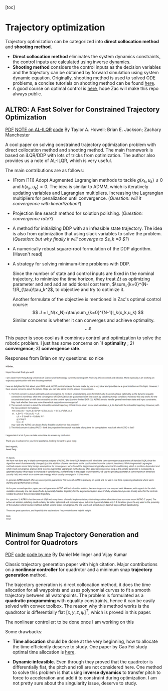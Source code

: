 [toc]

# Trajectory optimization

Trajectory optimization can be categorized into **direct collocation method** and **shooting method**.

* **Direct collocation method** eliminates the system dynamics constraints, the control inputs are calculated using inverse dynamics.
* **Shooting method** considers the control inputs as the decision variables and the trajectory can be obtained by forward simulation using system dynamic equation. Originally, shooting method is used to solved ODE problems, a concise tutorials on shooting method can be found [here](https://www.youtube.com/watch?v=ZMgikZ-lcS8). 
* A good course on optimal control is [here](https://github.com/Optimal-Control-16-745),  hope Zac will make this repo always public.



## ALTRO: A Fast Solver for Constrained Trajectory Optimization

[PDF](https://ieeexplore.ieee.org/document/8967788)    [NOTE on AL-ILQR](https://bjack205.github.io/papers/AL_iLQR_Tutorial.pdf)   [code]()             By Taylor A. Howell; Brian E. Jackson; Zachary Manchester

A cool paper on solving constrained trajectory optimization problem with direct collocation method and shooting method. The main framework is based on iLQR/DDP with lots of tricks from optimization. The author also provides us a note of AL-ILQR, which is very useful.

The main contributions are as follows:

* (From [11]) Adopt Augmented Lagrangian methods to tackle $g(x_k,u_k)\leq 0$ and $h(x_k,u_k)=0$. The idea is similar to ADMM, which is iteratively updating variables and  Lagrangian multipliers. Increasing the Lagrangian multipliers for penalization until convergence. (*Question: will it convergence with linearlization?*)

* Projection line search method for solution polishing. (*Question:  convergence rate?*)

* A method for initializing DDP with an infeasible state trajectory. The idea is also from optimization that using slack variables to solve the problem. (*Question: but why finally it will converge to $s_k =0 $?*) 

* A numerically robust square-root formulation of the DDP algorithm. (Haven't read)

* A strategy for solving minimum-time problems with DDP. 

  Since the number of state and control inputs are fixed in the nominal trajectory, to minimize the time horizon, they treat $\Delta t$ as optimizing parameter and and add an additional cost term, $\sum_{k=0}^{N-1}R_{\tau}\tau_k^2$, to objective and try to optimize it.

  Another formulate of the objective is mentioned in Zac's optimal control course:
  $$
  J = l_N(x_N)+\tau\sum_{k=0}^{N-1}l_k(x_k,u_k)
  $$
  Similar concerns is whether it can converges and achieve optimality.
  $$
  \dots s
  $$
  

This paper is sooo cool as it combines control and optimization to solve the robotic problem. I just has some concerns on 1) **optimality** ; 2) **convergence**; 3) **convergence rate**. 

Responses from Brian on my questions: so nice 

![ALTRO_questions](img/ALTRO_question.png)

![Responses_Brian](img/ALTRO_responses_brian.png)



## Minimum Snap Trajectory Generation and Control for Quadrotors
[PDF](https://ieeexplore.ieee.org/stamp/stamp.jsp?tp=&arnumber=5980409)    [code]()    [code by me](https://github.com/Garyandtang/ELEC5660-2021/tree/main/project1/proj1phase2)                                                By Daniel Mellinger and Vijay Kumar  

Classic trajectory generation paper with high citation. Major contributions on a **nonlinear controller** for quadrotor and a minimum snap **trajectory generation** method.

The trajectory generation is direct collocation method, it does the time allocation for all waypoints and uses polynomial curves to fit a smooth trajectory  between all watchpoints. The  problem is formulated as a **quadratic programming** with equality constraints, hence it can be easily solved with convex toolbox. The reason why this method works is the quadrotor is differentially flat $[x,y,z,\psi]^{T}$, which is proved in this paper.

The nonlinear controller: to be done once I am working on this

Some drawbacks:

* **Time allocation** should be done at the very beginning, how to allocate the time efficiently deserve to study. One paper by Gao Fei study optimal time allocation is [here](https://ieeexplore.ieee.org/stamp/stamp.jsp?arnumber=8593579).

* **Dynamic infeasible.** Even through they proved that the quadrotor is differentially flat, the pitch and roll are not considered here. One method to solve this problem is that  using **inverse dynamics** to transfer pitch to force to acceleration and add it to constraint during optimization. I am not pretty sure about the singularity issue, deserve to study.